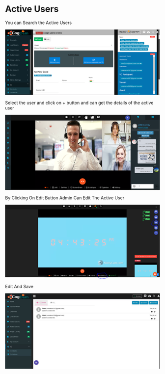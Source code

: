 # Active Users

You can Search the Active Users 

![](../../.gitbook/assets/image%20%28118%29.png)

Select the user and click on + button and can get the details of the active user

![](../../.gitbook/assets/image%20%28188%29.png)

By Clicking On Edit Button Admin Can Edit The Active User

![](../../.gitbook/assets/image%20%2858%29.png)

Edit And Save

![](../../.gitbook/assets/image%20%28131%29.png)



